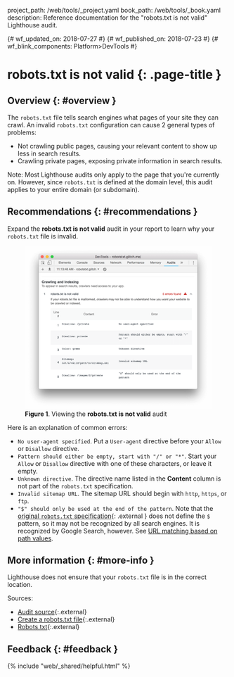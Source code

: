project_path: /web/tools/_project.yaml
book_path: /web/tools/_book.yaml
description: Reference documentation for the "robots.txt is not valid" Lighthouse audit.

{# wf_updated_on: 2018-07-27 #}
{# wf_published_on: 2018-07-23 #}
{# wf_blink_components: Platform>DevTools #}

# robots.txt is not valid  {: .page-title }

## Overview {: #overview }

The `robots.txt` file tells search engines what pages of your site they can crawl. An
invalid `robots.txt` configuration can cause 2 general types of problems:

* Not crawling public pages, causing your relevant content to show up less in search results.
* Crawling private pages, exposing private information in search results.

Note: Most Lighthouse audits only apply to the page that you're currently on. However,
since `robots.txt` is defined at the domain level, this audit applies to your entire
domain (or subdomain).

## Recommendations {: #recommendations }

Expand the **robots.txt is not valid** audit in your report to learn why your `robots.txt` file is
invalid.

<figure>
  <img src="images/robots.png"
       alt="Viewing the 'robots.txt is not valid' audit."/>
  <figcaption>
    <b>Figure 1</b>. Viewing the <b>robots.txt is not valid</b> audit
  </figcaption>
</figure>

Here is an explanation of common errors:

* `No user-agent specified`. Put a `User-agent` directive before your `Allow`
  or `Disallow` directive.
* `Pattern should either be empty, start with "/" or "*"`. Start your `Allow` or
  `Disallow` directive with one of these characters, or leave it empty.
* `Unknown directive`. The directive name listed in the **Content** column is not part
   of the `robots.txt` specification.
* `Invalid sitemap URL`. The sitemap URL should begin with `http`, `https`, or `ftp`.
* `"$" should only be used at the end of the pattern`. Note that the [original `robots.txt`
  specification][original]{: .external } does not define the `$` pattern, so it may not
  be recognized by all search engines. It is recognized by Google Search, however. See
  [URL matching based on path values][$].

[original]: http://www.robotstxt.org/orig.html
[$]: /search/reference/robots_txt#url-matching-based-on-path-values

## More information {: #more-info }

Lighthouse does not ensure that your `robots.txt` file is in the correct location.

Sources:

* [Audit source][src]{:.external}
* [Create a robots.txt file](https://support.google.com/webmasters/answer/6062596){:.external}
* [Robots.txt](https://moz.com/learn/seo/robotstxt){:.external}

[src]: https://github.com/GoogleChrome/lighthouse/blob/master/lighthouse-core/audits/seo/robots-txt.js

## Feedback {: #feedback }

{% include "web/_shared/helpful.html" %}
